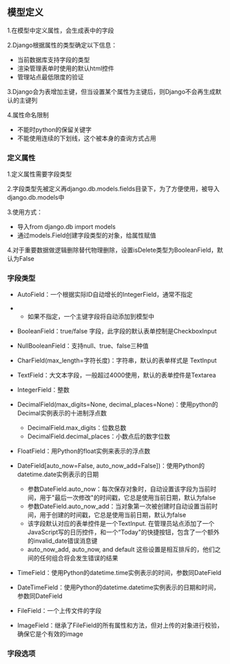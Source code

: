## 模型定义

1.在模型中定义属性，会生成表中的字段

2.Django根据属性的类型确定以下信息：

* 当前数据库支持字段的类型
* 渲染管理表单时使用的默认html控件
* 管理站点最低限度的验证

3.Django会为表增加主键，但当设置某个属性为主键后，则Django不会再生成默认的主键列

4.属性命名限制

* 不能时python的保留关键字
* 不能使用连续的下划线，这个被本身的查询方式占用

### 定义属性

1.定义属性需要字段类型

2.字段类型先被定义再django.db.models.fields目录下，为了方便使用，被导入django.db.models中

3.使用方式：

* 导入from django.db import models
* 通过models.Field创建字段类型的对象，给属性赋值

4.对于重要数据做逻辑删除替代物理删除，设置isDelete类型为BooleanField，默认为False

### 字段类型

* AutoField：一个根据实际ID自动增长的IntegerField，通常不指定

* * 如果不指定，一个主键字段将自动添加到模型中
* BooleanField：true/false 字段，此字段的默认表单控制是CheckboxInput
* NullBooleanField：支持null、true、false三种值
* CharField\(max\_length=字符长度\)：字符串，默认的表单样式是 TextInput
* TextField：大文本字段，一般超过4000使用，默认的表单控件是Textarea
* IntegerField：整数
* DecimalField\(max\_digits=None, decimal\_places=None\)：使用python的Decimal实例表示的十进制浮点数
  * DecimalField.max\_digits：位数总数
  * DecimalField.decimal\_places：小数点后的数字位数
* FloatField：用Python的float实例来表示的浮点数
* DateField\[auto\_now=False, auto\_now\_add=False\]\)：使用Python的datetime.date实例表示的日期
  * 参数DateField.auto\_now：每次保存对象时，自动设置该字段为当前时间，用于"最后一次修改"的时间戳，它总是使用当前日期，默认为false
  * 参数DateField.auto\_now\_add：当对象第一次被创建时自动设置当前时间，用于创建的时间戳，它总是使用当前日期，默认为false
  * 该字段默认对应的表单控件是一个TextInput. 在管理员站点添加了一个JavaScript写的日历控件，和一个“Today"的快捷按钮，包含了一个额外的invalid\_date错误消息键
  * auto\_now\_add, auto\_now, and default 这些设置是相互排斥的，他们之间的任何组合将会发生错误的结果
* TimeField：使用Python的datetime.time实例表示的时间，参数同DateField
* DateTimeField：使用Python的datetime.datetime实例表示的日期和时间，参数同DateField
* FileField：一个上传文件的字段
* ImageField：继承了FileField的所有属性和方法，但对上传的对象进行校验，确保它是个有效的image

### 字段选项



